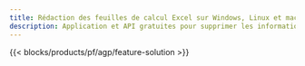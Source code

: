 ```yaml
---
title: Rédaction des feuilles de calcul Excel sur Windows, Linux et macOS
description: Application et API gratuites pour supprimer les informations sensibles des feuilles de calcul XLS, XLSX et ODS
---
```

{{< blocks/products/pf/agp/feature-solution >}} 

